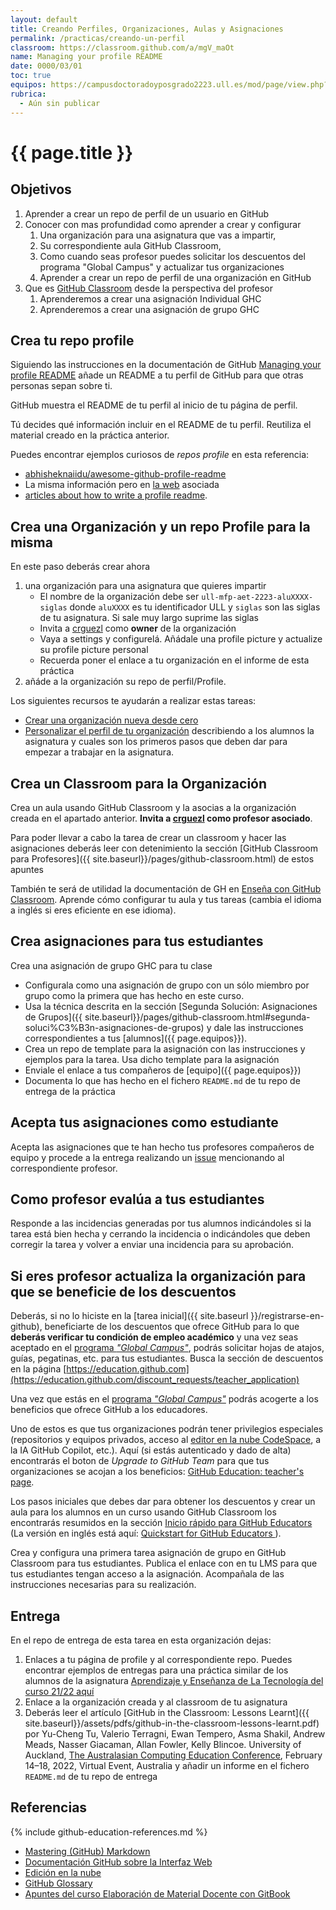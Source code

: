 ```yaml
---
layout: default
title: Creando Perfiles, Organizaciones, Aulas y Asignaciones
permalink: /practicas/creando-un-perfil
classroom: https://classroom.github.com/a/mgV_maOt
name: Managing your profile README
date: 0000/03/01
toc: true
equipos: https://campusdoctoradoyposgrado2223.ull.es/mod/page/view.php?id=839
rubrica:
  - Aún sin publicar
---
```


# {{ page.title }}

## Objetivos

1. Aprender a crear un repo de perfil de un usuario en GitHub
2. Conocer con mas profundidad como aprender a crear y configurar
    1. Una organización para una asignatura que vas a impartir, 
    2. Su correspondiente aula GitHub Classroom,
    3. Como cuando seas profesor puedes solicitar los descuentos del programa "Global Campus" y actualizar tus organizaciones 
    4. Aprender a crear un repo de perfil de una organización en GitHub
3. Que es [GitHub Classroom](https://classroom.github.com) desde la perspectiva del profesor 
   1. Aprenderemos a crear una asignación Individual GHC
   2. Aprenderemos a crear una asignación de grupo GHC

## Crea tu repo profile

Siguiendo las instrucciones en la documentación de GitHub [Managing your profile README](https://docs.github.com/en/account-and-profile/setting-up-and-managing-your-github-profile/customizing-your-profile/managing-your-profile-readme) añade un README a tu perfil de GitHub para que otras personas sepan sobre ti.

GitHub muestra el README de tu perfil al inicio de tu página de perfil.

Tú decides qué información incluir en el README de tu perfil. Reutiliza el material creado en la práctica anterior.

Puedes encontrar ejemplos curiosos de *repos profile* en esta referencia:

* [abhisheknaiidu/awesome-github-profile-readme](https://github.com/abhisheknaiidu/awesome-github-profile-readme)
* La misma información pero en [la web](https://zzetao.github.io/awesome-github-profile/) asociada
* [articles about how to write a profile readme](https://github.com/abhisheknaiidu/awesome-github-profile-readme#articles). 

## Crea una Organización y un repo Profile para la misma

En este paso deberás crear ahora 

1. una organización para una asignatura que quieres impartir 
   * El nombre de la organización debe ser `ull-mfp-aet-2223-aluXXXX-siglas` donde `aluXXXX` es tu identificador ULL y `siglas` son las siglas de tu asignatura.  Si sale muy largo suprime las siglas
   * Invita a [crguezl](https://github.com/crguezl) como **owner** de la organización
   * Vaya a settings y configurelá. Añádale una profile picture y actualize su profile picture personal
   * Recuerda poner el enlace a tu organización en el informe de esta práctica
2. añáde a la organización su repo de perfil/Profile. 

Los siguientes recursos te ayudarán a realizar estas tareas:

* [Crear una organización nueva desde cero](https://docs.github.com/es/organizations/collaborating-with-groups-in-organizations/creating-a-new-organization-from-scratch)
* [Personalizar el perfil de tu organización](https://docs.github.com/es/organizations/collaborating-with-groups-in-organizations/customizing-your-organizations-profile) describiendo a los alumnos la asignatura y cuales son los primeros pasos que deben dar para empezar a trabajar en la asignatura.
 

## Crea un Classroom para la Organización

Crea un aula usando GitHub Classroom y la asocias a la organización creada en el apartado anterior. 
**Invita a [crguezl](https://github.com/crguezl) como profesor asociado**.

Para poder llevar a cabo la tarea de crear un classroom y hacer las asignaciones deberás leer con detenimiento la sección [GitHub Classroom para Profesores]({{ site.baseurl}}/pages/github-classroom.html) de estos apuntes 

También te será de utilidad la documentación de GH en [Enseña con GitHub Classroom](https://docs.github.com/es/education/manage-coursework-with-github-classroom/teach-with-github-classroom). Aprende cómo configurar tu aula y tus tareas (cambia el idioma a inglés si eres eficiente en ese idioma).

## Crea asignaciones para tus estudiantes

Crea una asignación de grupo GHC para tu clase

* Configurala como una asignación de grupo con un sólo miembro por grupo como la primera que has hecho en este curso. 
* Usa la técnica descrita en la sección [Segunda Solución: Asignaciones de Grupos]({{ site.baseurl}}/pages/github-classroom.html#segunda-soluci%C3%B3n-asignaciones-de-grupos) y dale las instrucciones correspondientes a tus [alumnos]({{ page.equipos}}).
* Crea un repo de template para la asignación con las instrucciones y ejemplos para la tarea. Usa dicho template para la asignación
* Enviale el enlace a tus compañeros de [equipo]({{ page.equipos}})
* Documenta lo que has hecho en el fichero `README.md`  de tu repo de entrega de la práctica
  
## Acepta tus asignaciones como estudiante

Acepta las asignaciones que te han hecho tus profesores compañeros de equipo y procede a la entrega realizando un [issue]() mencionando al correspondiente profesor.

## Como profesor evalúa a tus estudiantes

Responde a las incidencias generadas por tus alumnos indicándoles si la tarea está bien hecha y cerrando la incidencia o indicándoles que deben corregir la tarea y volver a enviar una incidencia para su aprobación.

## Si eres profesor actualiza la organización para que se beneficie de los descuentos

Deberás, si no lo hiciste en la [tarea inicial]({{ site.baseurl }}/registrarse-en-github), beneficiarte de los descuentos que ofrece GitHub para lo que **deberás verificar tu condición de empleo académico** y una vez seas aceptado en el [programa *"Global Campus"*](https://docs.github.com/en/education/explore-the-benefits-of-teaching-and-learning-with-github-education/use-github-at-your-educational-institution/about-github-campus-program), podrás solicitar hojas de atajos, guías, pegatinas, etc. para tus estudiantes. Busca la sección de descuentos en la página [https://education.github.com](https://education.github.com/discount_requests/teacher_application)

Una vez que estás en el [programa *"Global Campus"*](https://docs.github.com/en/education/explore-the-benefits-of-teaching-and-learning-with-github-education/use-github-at-your-educational-institution/about-github-campus-program) podrás acogerte a los beneficios que ofrece GitHub a los educadores. 

Uno de estos es que tus organizaciones podrán tener privilegios especiales (repositorios y equipos privados, acceso al [editor en la nube CodeSpace](https://docs.github.com/es/codespaces/getting-started/quickstart), a la IA GitHub Copilot, etc.).  Aquí (si estás autenticado y dado de alta) encontrarás el boton de *Upgrade to GitHub Team* para que tus organizaciones se acojan a los beneficios: [GitHub Education: teacher's page](https://education.github.com/globalcampus/teacher). 

Los pasos iniciales que debes dar para obtener los descuentos y crear un aula para los alumnos en un curso usando GitHub Classroom los encontrarás resumidos en la sección [Inicio rápido para GitHub Educators](https://docs.github.com/es/education/quickstart) (La versión en inglés está aquí: [Quickstart for GitHub Educators
](https://docs.github.com/en/education/quickstart)). 

Crea  y configura una primera tarea asignación de grupo en GitHub Classroom para tus estudiantes. Publica el enlace con en tu LMS para que tus  estudiantes tengan acceso a la asignación. Acompañala de las instrucciones necesarias para su realización.




## Entrega

En el repo de entrega de esta tarea en esta organización dejas:

1. Enlaces a tu página de profile y al correspondiente repo. Puedes encontrar ejemplos de entregas para una práctica similar de los alumnos de la asignatura [Aprendizaje y Enseñanza de La Tecnología del curso 21/22 aquí](https://github.com/orgs/ULL-MFP-AET-2122/repositories?q=profile-readme&type=all&language=&sort=)
2. Enlace a la organización creada y al classroom de tu asignatura
3. Deberás leer el artículo [GitHub in the Classroom: Lessons Learnt]({{ site.baseurl}}/assets/pdfs/github-in-the-classroom-lessons-learnt.pdf) por Yu-Cheng Tu, Valerio Terragni, Ewan Tempero, Asma Shakil,
Andrew Meads, Nasser Giacaman, Allan Fowler, Kelly Blincoe. University of Auckland, [The Australasian Computing Education Conference](https://aceconference.wordpress.com/previous-conferences/), February 14–18, 2022, Virtual Event, Australia y añadir un informe en el fichero `README.md`  de tu repo de entrega


## Referencias


{% include github-education-references.md %}


* [Mastering (GitHub) Markdown](https://guides.github.com/features/mastering-markdown/#examples)
* [Documentación GitHub sobre la Interfaz Web]({{site.baseurl}}/pages/documentacion-github-interfaz-web)
* [Edición en la nube]({{site.baseurl}}/pages/gitpod)
* [GitHub Glossary](https://docs.github.com/en/free-pro-team@latest/github/getting-started-with-github/github-glossary)
* [Apuntes del curso Elaboración de Material Docente con GitBook](https://casianorodriguezleon.gitbooks.io/elaboracion-de-material-docente-con-gitbook/content/)

